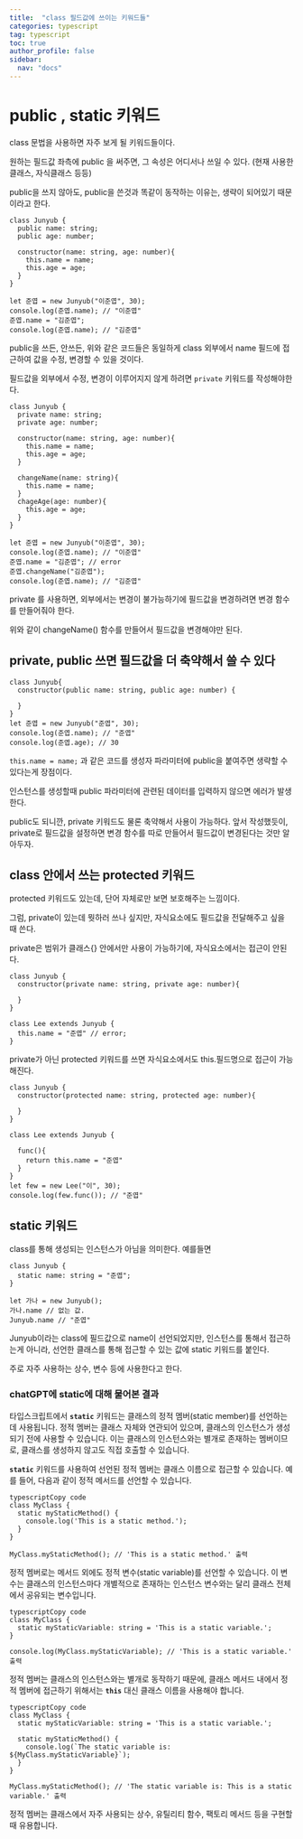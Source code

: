 ```yaml
---
title:  "class 필드값에 쓰이는 키워드들"
categories: typescript
tag: typescript
toc: true
author_profile: false
sidebar:
  nav: "docs"
---
```


# public , static 키워드

class 문법을 사용하면 자주 보게 될 키워드들이다.

원하는 필드값 좌측에 public 을 써주면, 그 속성은 어디서나 쓰일 수 있다. (현재 사용한 클래스, 자식클래스 등등)

public을 쓰지 않아도, public을 쓴것과 똑같이 동작하는 이유는, 생략이 되어있기 때문이라고 한다.

```tsx
class Junyub {
  public name: string;
  public age: number;

  constructor(name: string, age: number){
    this.name = name;
    this.age = age;
  }
}

let 준엽 = new Junyub("이준엽", 30);
console.log(준엽.name); // "이준엽"
준엽.name = "김준엽";
console.log(준엽.name); // "김준엽"
```

public을 쓰든, 안쓰든, 위와 같은 코드들은 동일하게 class 외부에서 name 필드에 접근하여 값을 수정, 변경할 수 있을 것이다.

필드값을 외부에서 수정, 변경이 이루어지지 않게 하려면 `private` 키워드를 작성해야한다.

```tsx
class Junyub {
  private name: string;
  private age: number;

  constructor(name: string, age: number){
    this.name = name;
    this.age = age;
  }
  
  changeName(name: string){
    this.name = name;
  }
  chageAge(age: number){
    this.age = age;
  }
}

let 준엽 = new Junyub("이준엽", 30);
console.log(준엽.name); // "이준엽"
준엽.name = "김준엽"; // error
준엽.changeName("김준엽");
console.log(준엽.name); // "김준엽"
```

private 를 사용하면, 외부에서는 변경이 불가능하기에 필드값을 변경하려면 변경 함수를 만들어줘야 한다.

위와 같이 changeName() 함수를 만들어서 필드값을 변경해야만 된다.

## private, public 쓰면 필드값을 더 축약해서 쓸 수 있다

```tsx
class Junyub{
  constructor(public name: string, public age: number) {
    
  }
}
let 준엽 = new Junyub("준엽", 30);
console.log(준엽.name); // "준엽"
console.log(준엽.age); // 30
```

`this.name = name;` 과 같은 코드를 생성자 파라미터에 public을 붙여주면 생략할 수 있다는게 장점이다.

인스턴스를 생성할때 public 파라미터에 관련된 데이터를 입력하지 않으면 에러가 발생한다.

public도 되니깐, private 키워드도 물론 축약해서 사용이 가능하다. 앞서 작성했듯이, private로 필드값을 설정하면 변경 함수를 따로 만들어서 필드값이 변경된다는 것만 알아두자.

## class 안에서 쓰는 protected 키워드

protected 키워드도 있는데, 단어 자체로만 보면 보호해주는 느낌이다.

그럼, private이 있는데 뭣하러 쓰나 싶지만, 자식요소에도 필드값을 전달해주고 싶을 때 쓴다.

private은 범위가 클래스{} 안에서만 사용이 가능하기에, 자식요소에서는 접근이 안된다.

```tsx
class Junyub {
  constructor(private name: string, private age: number){

  }  
}

class Lee extends Junyub {
  this.name = "준엽" // error;
}
```

private가 아닌 protected 키워드를 쓰면 자식요소에서도 this.필드명으로 접근이 가능해진다.

```tsx
class Junyub {
  constructor(protected name: string, protected age: number){

  }  
}

class Lee extends Junyub {
  
  func(){
    return this.name = "준엽"
  }
}
let few = new Lee("이", 30);
console.log(few.func()); // "준엽"
```

## static 키워드

class를 통해 생성되는 인스턴스가 아님을 의미한다. 예를들면

```tsx
class Junyub {
  static name: string = "준엽";
}

let 가나 = new Junyub();
가나.name // 없는 값.
Junyub.name // "준엽"
```

Junyub이라는 class에 필드값으로 name이 선언되었지만, 인스턴스를 통해서 접근하는게 아니라, 선언한 클래스를 통해 접근할 수 있는 값에 static 키워드를 붙인다.

주로 자주 사용하는 상수, 변수 등에 사용한다고 한다.

### chatGPT에 static에 대해 물어본 결과
  타입스크립트에서 **`static`** 키워드는 클래스의 정적 멤버(static member)를 선언하는 데 사용됩니다. 정적 멤버는 클래스 자체와 연관되어 있으며, 클래스의 인스턴스가 생성되기 전에 사용할 수 있습니다. 이는 클래스의 인스턴스와는 별개로 존재하는 멤버이므로, 클래스를 생성하지 않고도 직접 호출할 수 있습니다.

**`static`** 키워드를 사용하여 선언된 정적 멤버는 클래스 이름으로 접근할 수 있습니다. 예를 들어, 다음과 같이 정적 메서드를 선언할 수 있습니다.

```tsx
typescriptCopy code
class MyClass {
  static myStaticMethod() {
    console.log('This is a static method.');
  }
}

MyClass.myStaticMethod(); // 'This is a static method.' 출력

```

정적 멤버로는 메서드 외에도 정적 변수(static variable)를 선언할 수 있습니다. 이 변수는 클래스의 인스턴스마다 개별적으로 존재하는 인스턴스 변수와는 달리 클래스 전체에서 공유되는 변수입니다.

```tsx
typescriptCopy code
class MyClass {
  static myStaticVariable: string = 'This is a static variable.';
}

console.log(MyClass.myStaticVariable); // 'This is a static variable.' 출력

```

정적 멤버는 클래스의 인스턴스와는 별개로 동작하기 때문에, 클래스 메서드 내에서 정적 멤버에 접근하기 위해서는 **`this`** 대신 클래스 이름을 사용해야 합니다.

```tsx
typescriptCopy code
class MyClass {
  static myStaticVariable: string = 'This is a static variable.';

  static myStaticMethod() {
    console.log(`The static variable is: ${MyClass.myStaticVariable}`);
  }
}

MyClass.myStaticMethod(); // 'The static variable is: This is a static variable.' 출력

```

정적 멤버는 클래스에서 자주 사용되는 상수, 유틸리티 함수, 팩토리 메서드 등을 구현할 때 유용합니다.